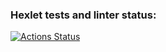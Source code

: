 ### Hexlet tests and linter status:
[![Actions Status](https://github.com/killthe-crypto/data-analytics-project-92/actions/workflows/hexlet-check.yml/badge.svg)](https://github.com/killthe-crypto/data-analytics-project-92/actions)